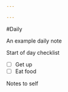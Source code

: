 ```yaml
---

---
```

#Daily

An example daily note

Start of day checklist
- [ ] Get up
- [ ] Eat food

Notes to self